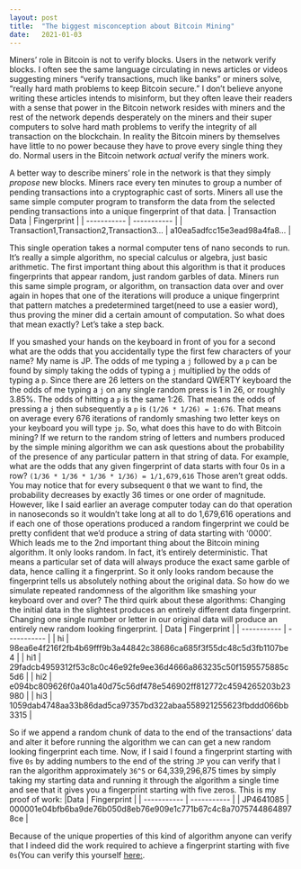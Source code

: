 ```yaml
---
layout: post
title:  "The biggest misconception about Bitcoin Mining"
date:   2021-01-03
---
```


Miners’ role in Bitcoin is not to verify blocks. Users in the network verify blocks. I often see the same language circulating in news articles or videos suggesting miners “verify transactions, much like banks” or miners solve, “really hard math problems to keep Bitcoin secure.”  I don’t believe anyone writing these articles intends to misinform, but they often leave their readers with a sense that power in the Bitcoin network resides with miners and the rest of the network depends desperately on the miners and their super computers to solve hard math problems to verify the integrity of all transaction on the blockchain. In reality the Bitcoin miners by themselves have little to no power because they have to prove every single thing they do. Normal users in the Bitcoin network *actual* verify the miners work.  

A better way to describe miners’ role in the network is that they simply _propose_ new blocks. Miners race every ten minutes to group a number of pending transactions into a cryptographic cast of sorts. Miners all use the same simple computer program to transform the data from the selected pending transactions into a unique fingerprint of that data. 
| Transaction Data | Fingerprint |
| ----------- | ----------- |
| Transaction1,Transaction2,Transaction3… | a10ea5adfcc15e3ead98a4fa8… |

This single operation takes a normal computer tens of nano seconds to run. It’s really a simple algorithm, no special calculus or algebra, just basic arithmetic. The first important thing about this algorithm is that it produces fingerprints that appear random, just random garbles of data. Miners run this same simple program, or algorithm, on transaction data over and over again in hopes that one of the iterations will produce a unique fingerprint that pattern matches a predetermined target(need to use a easier word), thus proving the miner did a certain amount of computation. So what does that mean exactly? Let’s take a step back.  

If you smashed your hands on the keyboard in front of you for a second what are the odds that you accidentally type the first few characters of your name? My name is JP. The odds of me typing a `j` followed by a `p` can be found by simply taking the odds of typing a `j` multiplied by the odds of typing a `p`. Since there are 26 letters on the standard QWERTY keyboard the the odds of me typing a `j` on any single random press is 1 in 26, or roughly 3.85%. The odds of hitting a `p` is the same 1:26. That means the odds of pressing a `j` then subsequently a `p` is `(1/26 * 1/26) = 1:676`. That means on average every 676 iterations of randomly smashing two letter keys on your keyboard you will type `jp`.  So, what does this have to do with Bitcoin mining?  If we return to the random string of letters and numbers produced by the simple mining algorithm we can ask questions about the probability of the presence of any particular pattern in that string of data. For example, what are the odds that any given fingerprint of data starts with four 0s in a row? `(1/36 * 1/36 * 1/36 * 1/36) = 1/1,679,616` Those aren’t great odds. You may notice that for every subsequent `0` that we want to find, the probability decreases by exactly 36 times or one order of magnitude. However, like I said earlier an average computer today can do that operation in nanoseconds so it wouldn’t take long at all to do 1,679,616 operations and if each one of those operations produced a random fingerprint we could be pretty confident that we’d produce a string of data starting with ‘0000’. Which leads me to the 2nd important thing about the Bitcoin mining algorithm. It only looks random. In fact, it’s entirely deterministic. That means a particular set of data will always produce the exact same garble of data, hence calling it a fingerprint.  So it only looks random because the fingerprint tells us absolutely nothing about the original data. So how do we simulate repeated randomness of the algorithm like smashing your keyboard over and over? The third quirk about these algorithms: Changing the initial data in the slightest produces an entirely different data fingerprint. Changing one single number or letter in our original data will produce an entirely new random looking fingerprint. 
| Data |	Fingerprint |
| ----------- | ----------- |
| hi |	98ea6e4f216f2fb4b69fff9b3a44842c38686ca685f3f55dc48c5d3fb1107be4 |
| hi1	| 29fadcb4959312f53c8c0c46e92fe9ee36d4666a863235c50f1595575885c5d6 |
| hi2	| e094bc809626f0a401a40d75c56df478e546902ff812772c4594265203b23980 |
| hi3	| 1059dab4748aa33b86dad5ca97357bd322abaa558921255623fbddd066bb3315 |

So if we append a random chunk of data to the end of the transactions’ data and alter it before running the algorithm we can can get a new random looking fingerprint each time. Now, if I said I found a fingerprint starting with five `0s` by adding numbers to the end of the string `JP` you can verify that I ran the algorithm approximately `36^5` or 64,339,296,875 times by simply taking my starting data and running it through the algorithm a single time and see that it gives you a fingerprint starting with five zeros. This is my proof of work:
|Data	| Fingerprint |
| ----------- | ----------- |
| JP4641085 |	000001e04bfb6ba9de76b050d8eb76e909e1c771b67c4c8a70757448648978ce |

Because of the unique properties of this kind of algorithm anyone can verify that I indeed did the work required to achieve a fingerprint starting with five `0s`(You can verify this yourself [here:](https://emn178.github.io/online-tools/sha256.html).  

